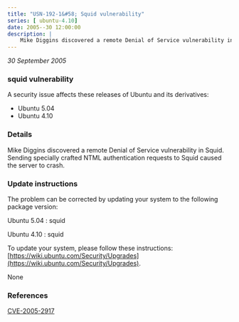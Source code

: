 ```yaml
---
title: "USN-192-1&#58; Squid vulnerability"
series: [ ubuntu-4.10]
date: 2005--30 12:00:00
description: |
    Mike Diggins discovered a remote Denial of Service vulnerability in Squid. Sending specially crafted NTML authentication requests to Squid caused the server to crash.
--- 
```

 
 

*30 September 2005*

### squid vulnerability

A security issue affects these releases of Ubuntu and its derivatives:

* Ubuntu 5.04
* Ubuntu 4.10

### Details

Mike Diggins discovered a remote Denial of Service vulnerability in Squid. Sending specially crafted NTML authentication requests to Squid caused the server to crash.

### Update instructions

The problem can be corrected by updating your system to the following package version:

Ubuntu 5.04
 : squid 

Ubuntu 4.10
 : squid 

To update your system, please follow these instructions: [https://wiki.ubuntu.com/Security/Upgrades](https://wiki.ubuntu.com/Security/Upgrades).

None

### References

 
 [CVE-2005-2917](http://people.ubuntu.com/~ubuntu-security/cve/CVE-2005-2917)
 

